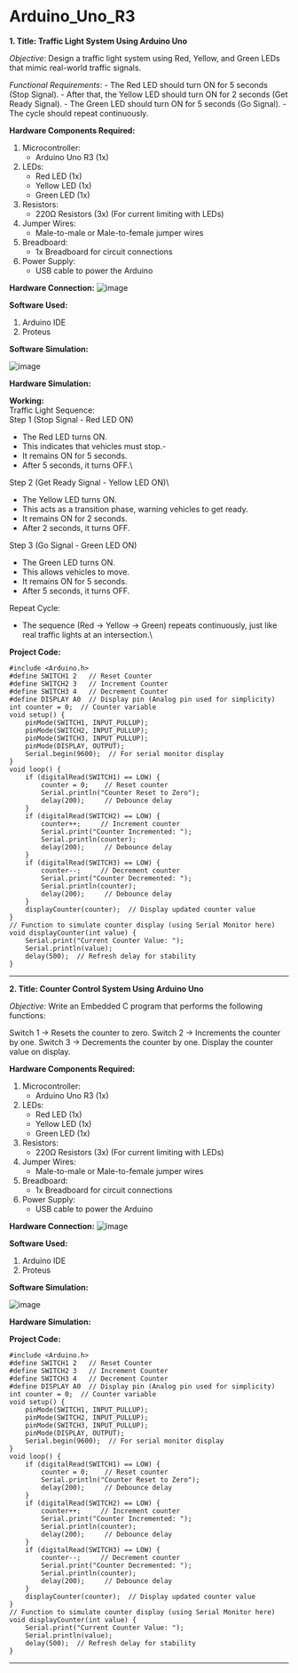 # Arduino_Uno_R3

__1. Title: Traffic Light System Using Arduino Uno__

*Objective*: Design a traffic light system using Red, Yellow, and Green LEDs that mimic real-world traffic signals.

*Functional Requirements*:
      - The Red LED should turn ON for 5 seconds (Stop Signal).
      - After that, the Yellow LED should turn ON for 2 seconds (Get Ready Signal).
      - The Green LED should turn ON for 5 seconds (Go Signal).
      - The cycle should repeat continuously.

__Hardware Components Required:__
1. Microcontroller:
      - Arduino Uno R3 (1x)
2. LEDs:
      - Red LED (1x)
      - Yellow LED (1x)
      - Green LED (1x)
3. Resistors:
      - 220Ω Resistors (3x) (For current limiting with LEDs)  
4. Jumper Wires:
      - Male-to-male or Male-to-female jumper wires
5. Breadboard:
      - 1x Breadboard for circuit connections
6. Power Supply:
      - USB cable to power the Arduino

__Hardware Connection:__
![image](https://github.com/user-attachments/assets/111948aa-456f-4e99-a896-2fdda9fa0b79)


__Software Used:__
  1. Arduino IDE
  2. Proteus

__Software Simulation:__

![image](https://github.com/user-attachments/assets/b64a8855-795c-4aec-89c8-a311d32946ee)

__Hardware Simulation:__


__Working:__\
Traffic Light Sequence:\
Step 1 (Stop Signal - Red LED ON)
  - The Red LED turns ON.
  - This indicates that vehicles must stop.-
  - It remains ON for 5 seconds.
  - After 5 seconds, it turns OFF.\

Step 2 (Get Ready Signal - Yellow LED ON)\
  - The Yellow LED turns ON.
  - This acts as a transition phase, warning vehicles to get ready.
  - It remains ON for 2 seconds.
  - After 2 seconds, it turns OFF.

Step 3 (Go Signal - Green LED ON)
  - The Green LED turns ON.
  - This allows vehicles to move.
  - It remains ON for 5 seconds.
  - After 5 seconds, it turns OFF.

Repeat Cycle:
  - The sequence (Red → Yellow → Green) repeats continuously, just like real traffic lights at an intersection.\
   
__Project Code:__

```
#include <Arduino.h>
#define SWITCH1 2   // Reset Counter
#define SWITCH2 3   // Increment Counter
#define SWITCH3 4   // Decrement Counter
#define DISPLAY A0  // Display pin (Analog pin used for simplicity)
int counter = 0;  // Counter variable
void setup() {
    pinMode(SWITCH1, INPUT_PULLUP);
    pinMode(SWITCH2, INPUT_PULLUP);
    pinMode(SWITCH3, INPUT_PULLUP);
    pinMode(DISPLAY, OUTPUT);
    Serial.begin(9600);  // For serial monitor display
}
void loop() {
    if (digitalRead(SWITCH1) == LOW) {
        counter = 0;    // Reset counter
        Serial.println("Counter Reset to Zero");
        delay(200);     // Debounce delay
    }
    if (digitalRead(SWITCH2) == LOW) {
        counter++;     // Increment counter
        Serial.print("Counter Incremented: ");
        Serial.println(counter);
        delay(200);     // Debounce delay
    }
    if (digitalRead(SWITCH3) == LOW) {
        counter--;     // Decrement counter
        Serial.print("Counter Decremented: ");
        Serial.println(counter);
        delay(200);     // Debounce delay
    }
    displayCounter(counter);  // Display updated counter value
}
// Function to simulate counter display (using Serial Monitor here)
void displayCounter(int value) {
    Serial.print("Current Counter Value: ");
    Serial.println(value);
    delay(500);  // Refresh delay for stability
}
```

___________________________________________________________________________________________________________________________________________________________

__2. Title: Counter Control System Using Arduino Uno__

*Objective:* Write an Embedded C program that performs the following functions:

Switch 1 → Resets the counter to zero.
Switch 2 → Increments the counter by one.
Switch 3 → Decrements the counter by one.
Display the counter value on display.

__Hardware Components Required:__
1. Microcontroller:
      - Arduino Uno R3 (1x)
2. LEDs:
      - Red LED (1x)
      - Yellow LED (1x)
      - Green LED (1x)
3. Resistors:
      - 220Ω Resistors (3x) (For current limiting with LEDs)  
4. Jumper Wires:
      - Male-to-male or Male-to-female jumper wires
5. Breadboard:
      - 1x Breadboard for circuit connections
6. Power Supply:
      - USB cable to power the Arduino

__Hardware Connection:__
![image](https://github.com/user-attachments/assets/111948aa-456f-4e99-a896-2fdda9fa0b79)


__Software Used:__
  1. Arduino IDE
  2. Proteus

__Software Simulation:__

![image](https://github.com/user-attachments/assets/b64a8855-795c-4aec-89c8-a311d32946ee)

__Hardware Simulation:__

__Project Code:__

```
#include <Arduino.h>
#define SWITCH1 2   // Reset Counter
#define SWITCH2 3   // Increment Counter
#define SWITCH3 4   // Decrement Counter
#define DISPLAY A0  // Display pin (Analog pin used for simplicity)
int counter = 0;  // Counter variable
void setup() {
    pinMode(SWITCH1, INPUT_PULLUP);
    pinMode(SWITCH2, INPUT_PULLUP);
    pinMode(SWITCH3, INPUT_PULLUP);
    pinMode(DISPLAY, OUTPUT);
    Serial.begin(9600);  // For serial monitor display
}
void loop() {
    if (digitalRead(SWITCH1) == LOW) {
        counter = 0;    // Reset counter
        Serial.println("Counter Reset to Zero");
        delay(200);     // Debounce delay
    }
    if (digitalRead(SWITCH2) == LOW) {
        counter++;     // Increment counter
        Serial.print("Counter Incremented: ");
        Serial.println(counter);
        delay(200);     // Debounce delay
    }
    if (digitalRead(SWITCH3) == LOW) {
        counter--;     // Decrement counter
        Serial.print("Counter Decremented: ");
        Serial.println(counter);
        delay(200);     // Debounce delay
    }
    displayCounter(counter);  // Display updated counter value
}
// Function to simulate counter display (using Serial Monitor here)
void displayCounter(int value) {
    Serial.print("Current Counter Value: ");
    Serial.println(value);
    delay(500);  // Refresh delay for stability
}
```


____________________________________________________________________________________________________________________________________________________________
